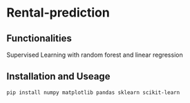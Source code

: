 # Rental-prediction

## Functionalities
Supervised Learning with random forest and linear regression 

## Installation and Useage 
`pip install numpy matplotlib pandas sklearn scikit-learn`

